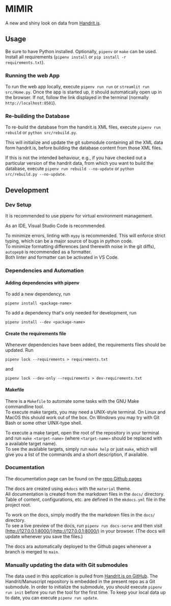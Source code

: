 # MIMIR

A new and shiny look on data from [Handrit.is](https://handrit.is/).


## Usage

Be sure to have Python installed.
Optionally, `pipenv` or `make` can be used.
Install all requirements (`pipenv install` or `pip install -r requirements.txt`).


### Running the web App

To run the web app locally, execute `pipenv run run` or `streamlit run src/Home.py`. 
Once the app is started up, it should automatically open up in the browser. 
If not, follow the link displayed in the terminal 
(normally `http://localhost:8501`).


### Re-building the Database

To re-build the database from the handrit.is XML files, 
execute `pipenv run rebuild` or `python src/rebuild.py`.

This will initialize and update the git submodule containing all the XML data form handrit.is, 
before building the database content from those XML files.

If this is not the intended behaviour, 
e.g., if you have checked out a particular version of the handrit data,
from which you want to build the database, 
execute `pipenv run rebuild --no-update` or `python src/rebuild.py --no-update`.


## Development

### Dev Setup

It is recommended to use pipenv for virtual environment management.

As an IDE, Visual Studio Code is recommended.

To minimize errors, linting with `mypy` is recommended. This will enforce strict typing, which can be a major source of bugs in python code.  
To minimize formatting differences (and therewith noise in the git diffs), `autopep8` is recommended as a formatter.  
Both linter and formatter can be activated in VS Code.

### Dependencies and Automation

#### Adding dependencies with pipenv

To add a new dependency, run

```shell
pipenv install <package-name>
```

To add a dependency that's only needed for development, run

```shell
pipenv install --dev <package-name>
```

#### Create the requirements file

Whenever dependencies have been added, the requirements files should be updated. Run

```shell
pipenv lock --requirements > requirements.txt
```

and

```shell
pipenv lock --dev-only --requirements > dev-requirements.txt
```

#### Makefile

There is a `Makefile` to automate some tasks with the GNU Make commandline tool.  
To execute make targets, you may need a UNIX-style terminal. On Linux and MacOS this should work out of the box. 
On Windows you may try with Git Bash or some other UINX-type shell.

To execute a make target, open the root of the repository in your terminal and run `make <target-name>` (where `<target-name>` should be replaced with a available target name).  
To see the available targets, simply run `make help` or just `make`, which will give you a list of the commands and a short description, if available.

### Documentation

The documentation page can be found on the [repo Github pages](https://arbeitsgruppe-digitale-altnordistik.github.io/mimir/)

The docs are created using `mkdocs` with the `material` theme.  
All documentation is created from the markdown files in the `docs/` directory. Table of content, configurations, etc. are defined in the `mkdocs.yml` file in the project root.

To work on the docs, simply modify the the markdown files in the `docs/` directory.  
To see a live preview of the docs, run `pipenv run docs-serve` and then visit [http://127.0.0.1:8000/](http://127.0.0.1:8000/) in your browser. (The docs will update whenever you save the files.)

The docs ara automatically deployed to the Github pages whenever a branch is merged to `main`.

### Manually updating the data with Git submodules

The data used in this application is pulled from [Handrit.is on GitHub](https://github.com/Handrit/Manuscripts). 
The Handrit/Manuscript repository is embedded in the present repo as a Git submodule.
In order to initialize the submodule, you should execute `pipenv run init` before you run the tool for the first time.
To keep your local data up to date, you can execute `pipenv run update`.

